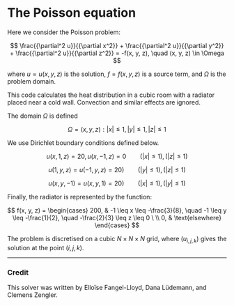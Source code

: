 # The Poisson equation

 Here we consider the Poisson problem:

$$
 \frac{{\partial^2 u}}{{\partial x^2}} + \frac{{\partial^2 u}}{{\partial y^2}} + \frac{{\partial^2 u}}{{\partial z^2}} = -f(x, y, z), \quad (x, y, z) \in \Omega
$$

where $u = u(x, y, z)$ is the solution, $f = f(x, y, z)$ is a source term, and $\Omega$ is the problem domain.

This code calculates the heat distribution in a cubic room with a radiator placed near a cold wall. Convection and similar effects are ignored. 

The domain $\Omega$ is defined

$$
\Omega = {(x, y, z) : |x| \leq 1, |y| \leq 1, |z| \leq 1} 
$$

We use Dirichlet boundary conditions defined below. 

$$
u(x, 1, z) = 20, u(x, -1, z) = 0 \qquad (|x| \leq 1), (|z| \leq 1)
$$

$$
u(1, y, z) = u(-1, y, z) = 20) \qquad (|y| \leq 1), (|z| \leq 1)
$$

$$
u(x, y, -1) = u(x, y, 1) = 20) \qquad (|x| \leq 1), (|y| \leq 1)
$$

Finally, the radiator is represented by the function:

$$
f(x, y, z) = \begin{cases} 200, & -1 \leq x \leq -\frac{3}{8}, \quad  -1 \leq y \leq -\frac{1}{2}, \quad -\frac{2}{3} \leq z \leq 0 \ \\
0, & \text{elsewhere} \end{cases}
$$

The problem is discretised on a  cubic $N \times N \times N$ grid, where $(u_{i,j,k})$ gives the solution at the point $(i,j,k)$. 


***
### Credit

This solver was written by Elloïse Fangel-Lloyd, Dana Lüdemann, and Clemens Zengler.

